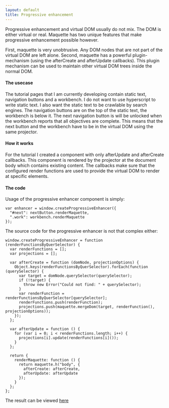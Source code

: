 ```yaml
---
layout: default
title: Progressive enhancement
---
```


Progressive enhancement and virtual DOM usually do not mix.
The DOM is either virtual or real.
Maquette has two unique features that make progressive enhancement possible however.

First, maquette is very unobtrusive.
Any DOM nodes that are not part of the virtual DOM are left alone.
Second, maquette has a powerful plugin-mechanism (using the afterCreate and afterUpdate callbacks).
This plugin mechanism can be used to maintain other virtual DOM trees inside the normal DOM.

#### The usecase

The tutorial pages that I am currently developing contain static text, navigation buttons and a workbench. 
I do not want to use hyperscript to write static text. 
I also want the static text to be crawlable by search engines. 
The navigation buttons are on the top of the static text, the workbench is below it. 
The next navigation button is will be unlocked when the workbench reports that all objectives are complete.
This means that the next button and the workbench have to be in the virtual DOM using the same projector.

#### How it works

For the tutorial I created a component with only afterUpdate and afterCreate callbacks. 
This component is rendered by the projector at the document body which contains existing content. 
The callbacks make sure that the configured render functions are used to provide the virtual DOM to render at specific elements.

#### The code

Usage of the progressive enhancer component is simply:

    var enhancer = window.createProgressiveEnhancer({
      "#next": nextButton.renderMaquette,
      ".work": workbench.renderMaquette
    });

The source code for the progressive enhancer is not that complex either:

    window.createProgressiveEnhancer = function (renderFunctionsByQuerSelector) {
      var renderFunctions = [];
      var projections = [];

      var afterCreate = function (domNode, projectionOptions) {
        Object.keys(renderFunctionsByQuerSelector).forEach(function (querySelector) {
          var target = domNode.querySelector(querySelector);
          if (!target) {
            throw new Error("Could not find: " + querySelector);
          }
          var renderFunction = renderFunctionsByQuerSelector[querySelector];
          renderFunctions.push(renderFunction);
          projections.push(maquette.mergeDom(target, renderFunction(), projectionOptions));
        });
      };

      var afterUpdate = function () {
        for (var i = 0; i < renderFunctions.length; i++) {
          projections[i].update(renderFunctions[i]());
        }
      };

      return {
        renderMaquette: function () {
          return maquette.h("body", {
            afterCreate: afterCreate,
            afterUpdate: afterUpdate
          });
        }
      };
    };


The result can be viewed [here](/tutorial/01-intro.html)
